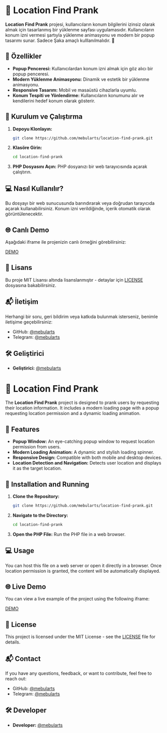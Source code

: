 # 🚀 **Location Find Prank**

**Location Find Prank** projesi, kullanıcıların konum bilgilerini izinsiz olarak almak için tasarlanmış bir yüklenme sayfası uygulamasıdır. Kullanıcıların konum izni vermesi şartıyla yüklenme animasyonu ve modern bir popup tasarımı sunar. 
Sadece Şaka amaçlı kulllanılmalıdır. 🫠

## 🌟 **Özellikler**

- **Popup Penceresi:** Kullanıcılardan konum izni almak için göz alıcı bir popup penceresi.
- **Modern Yüklenme Animasyonu:** Dinamik ve estetik bir yüklenme animasyonu.
- **Responsive Tasarım:** Mobil ve masaüstü cihazlarla uyumlu.
- **Konum Tespiti ve Yönlendirme:** Kullanıcıların konumunu alır ve kendilerini hedef konum olarak gösterir.

## 🔧 **Kurulum ve Çalıştırma**

1. **Depoyu Klonlayın:**
   ```bash
   git clone https://github.com/mebularts/location-find-prank.git
   ```

2. **Klasöre Girin:**
   ```bash
   cd location-find-prank
   ```

3. **PHP Dosyasını Açın:** PHP dosyanızı bir web tarayıcısında açarak çalıştırın.

## 💻 **Nasıl Kullanılır?**

Bu dosyayı bir web sunucusunda barındırarak veya doğrudan tarayıcıda açarak kullanabilirsiniz. Konum izni verildiğinde, içerik otomatik olarak görüntülenecektir.

## 🌐 **Canlı Demo**

Aşağıdaki iframe ile projenizin canlı örneğini görebilirsiniz:

[DEMO](https://adofon.linkol.in/location/location.php)

## 📜 **Lisans**

Bu proje MIT Lisansı altında lisanslanmıştır - detaylar için [LICENSE](LICENSE) dosyasına bakabilirsiniz.

## 📬 **İletişim**

Herhangi bir soru, geri bildirim veya katkıda bulunmak isterseniz, benimle iletişime geçebilirsiniz:

- GitHub: [@mebularts](https://github.com/mebularts)
- Telegram: [@mebularts](https://t.me/mebularts)

## 🛠️ **Geliştirici**

- **Geliştirici:** [@mebularts](https://github.com/mebularts)

  
# 🚀 **Location Find Prank**

The **Location Find Prank** project is designed to prank users by requesting their location information. It includes a modern loading page with a popup requesting location permission and a dynamic loading animation.

## 🌟 **Features**

- **Popup Window:** An eye-catching popup window to request location permission from users.
- **Modern Loading Animation:** A dynamic and stylish loading spinner.
- **Responsive Design:** Compatible with both mobile and desktop devices.
- **Location Detection and Navigation:** Detects user location and displays it as the target location.

## 🔧 **Installation and Running**

1. **Clone the Repository:**
   ```bash
   git clone https://github.com/mebularts/location-find-prank.git
   ```

2. **Navigate to the Directory:**
   ```bash
   cd location-find-prank
   ```

3. **Open the PHP File:** Run the PHP file in a web browser.

## 💻 **Usage**

You can host this file on a web server or open it directly in a browser. Once location permission is granted, the content will be automatically displayed.

## 🌐 **Live Demo**

You can view a live example of the project using the following iframe:

[DEMO](https://adofon.linkol.in/location/location.php)

## 📜 **License**

This project is licensed under the MIT License - see the [LICENSE](LICENSE) file for details.

## 📬 **Contact**

If you have any questions, feedback, or want to contribute, feel free to reach out:

- GitHub: [@mebularts](https://github.com/mebularts)
- Telegram: [@mebularts](https://t.me/mebularts)

## 🛠️ **Developer**

- **Developer:** [@mebularts](https://github.com/mebularts)
